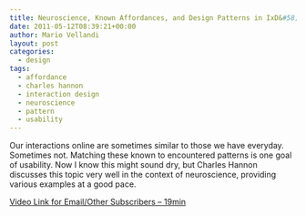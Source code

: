 ```yaml
---
title: Neuroscience, Known Affordances, and Design Patterns in IxD&#58; Charles Hannon
date: 2011-05-12T08:39:21+00:00
author: Mario Vellandi
layout: post
categories:
  - design
tags:
  - affordance
  - charles hannon
  - interaction design
  - neuroscience
  - pattern
  - usability
---
```

Our interactions online are sometimes similar to those we have everyday. Sometimes not. Matching these known to encountered patterns is one goal of usability. Now I know this might sound dry, but Charles Hannon discusses this topic very well in the context of neuroscience, providing various examples at a good pace.

[Video Link for Email/Other Subscribers &#8211; 19min](http://vimeo.com/21500255)
